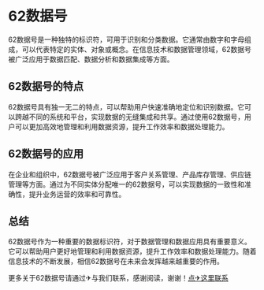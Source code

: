 # 62数据号

62数据号是一种独特的标识符，可用于识别和分类数据。它通常由数字和字母组成，可以代表特定的实体、对象或概念。在信息技术和数据管理领域，62数据号被广泛应用于数据匹配、数据分析和数据集成等方面。

## 62数据号的特点

62数据号具有独一无二的特点，可以帮助用户快速准确地定位和识别数据。它可以跨越不同的系统和平台，实现数据的无缝集成和共享。通过使用62数据号，用户可以更加高效地管理和利用数据资源，提升工作效率和数据处理能力。

## 62数据号的应用

在企业和组织中，62数据号被广泛应用于客户关系管理、产品库存管理、供应链管理等方面。通过为不同实体分配唯一的62数据号，可以实现数据的一致性和准确性，提升业务运营的效率和可靠性。

## 总结

62数据号作为一种重要的数据标识符，对于数据管理和数据应用具有重要意义。它可以帮助用户更好地管理和利用数据资源，提升工作效率和数据处理能力。随着信息技术的不断发展，相信62数据号在未来会发挥越来越重要的作用。

更多关于62数据号请通过✈与我们联系，感谢阅读，谢谢！[点✈这里联系](https://t.me/pt99bot)
